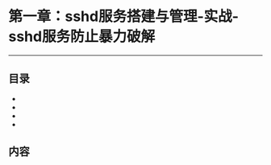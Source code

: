 # 第一章：sshd服务搭建与管理-实战-sshd服务防止暴力破解

---

## 目录

* [](#)
* [](#)
* [](#)
* [](#)

## 内容

#### <a href="#" id=""></a>

#### <a href="#" id=""></a>

#### <a href="#" id=""></a>

#### <a href="#" id=""></a>

